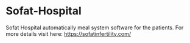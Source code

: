 # Sofat-Hospital
Sofat Hospital automatically meal system software for the patients. For more details visit here: https://sofatinfertility.com/
